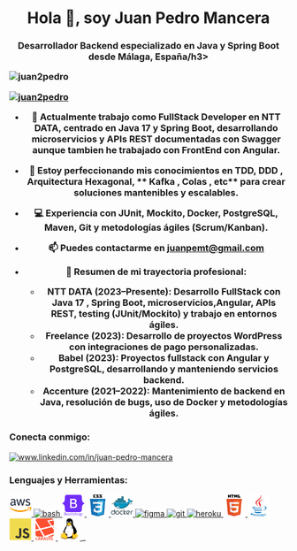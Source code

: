 <h1 align="center">Hola 👋, soy Juan Pedro Mancera</h1>
<h3 align="center">Desarrollador Backend especializado en Java y Spring Boot desde Málaga, España/h3>

<p align="left"> <img src="https://komarev.com/ghpvc/?username=juan2pedro&label=Visitas%20al%20perfil&color=0e75b6&style=flat" alt="juan2pedro" /> </p>

<p align="left"> <a href="https://github.com/ryo-ma/github-profile-trophy"><img src="https://github-profile-trophy.vercel.app/?username=juan2pedro" alt="juan2pedro" /></a> </p>

- 🔭 Actualmente trabajo como **FullStack Developer en NTT DATA**, centrado en **Java 17 y Spring Boot**, desarrollando **microservicios** y **APIs REST** documentadas con Swagger aunque tambien he trabajado con FrontEnd con Angular.  
- 🌱 Estoy perfeccionando mis conocimientos en **TDD, DDD** , **Arquitectura Hexagonal**, ** Kafka , Colas , etc** para crear soluciones mantenibles y escalables.  
- 💻 Experiencia con **JUnit, Mockito, Docker, PostgreSQL, Maven, Git** y metodologías ágiles (**Scrum/Kanban**).  
- 📫 Puedes contactarme en **juanpemt@gmail.com**  

- 📄 **Resumen de mi trayectoria profesional:**  
  - **NTT DATA** (2023–Presente): Desarrollo FullStack con Java 17 , Spring Boot, microservicios,Angular,  APIs REST, testing (JUnit/Mockito) y trabajo en entornos ágiles.  
  - **Freelance** (2023): Desarrollo de proyectos WordPress con integraciones de pago personalizadas.  
  - **Babel** (2023): Proyectos fullstack con Angular y PostgreSQL, desarrollando y manteniendo servicios backend.  
  - **Accenture** (2021–2022): Mantenimiento de backend en Java, resolución de bugs, uso de Docker y metodologías ágiles.

<h3 align="left">Conecta conmigo:</h3>
<p align="left">
<a href="https://linkedin.com/in/www.linkedin.com/in/juan-pedro-mancera" target="blank"><img align="center" src="https://raw.githubusercontent.com/rahuldkjain/github-profile-readme-generator/master/src/images/icons/Social/linked-in-alt.svg" alt="www.linkedin.com/in/juan-pedro-mancera" height="30" width="40" /></a>
</p>

<h3 align="left">Lenguajes y Herramientas:</h3>
<p align="left"> 
<a href="https://aws.amazon.com" target="_blank" rel="noreferrer"> <img src="https://raw.githubusercontent.com/devicons/devicon/master/icons/amazonwebservices/amazonwebservices-original-wordmark.svg" alt="aws" width="40" height="40"/> </a> 
<a href="https://www.gnu.org/software/bash/" target="_blank" rel="noreferrer"> <img src="https://www.vectorlogo.zone/logos/gnu_bash/gnu_bash-icon.svg" alt="bash" width="40" height="40"/> </a> 
<a href="https://getbootstrap.com" target="_blank" rel="noreferrer"> <img src="https://raw.githubusercontent.com/devicons/devicon/master/icons/bootstrap/bootstrap-plain-wordmark.svg" alt="bootstrap" width="40" height="40"/> </a> 
<a href="https://www.w3schools.com/css/" target="_blank" rel="noreferrer"> <img src="https://raw.githubusercontent.com/devicons/devicon/master/icons/css3/css3-original-wordmark.svg" alt="css3" width="40" height="40"/> </a> 
<a href="https://www.docker.com/" target="_blank" rel="noreferrer"> <img src="https://raw.githubusercontent.com/devicons/devicon/master/icons/docker/docker-original-wordmark.svg" alt="docker" width="40" height="40"/> </a> 
<a href="https://www.figma.com/" target="_blank" rel="noreferrer"> <img src="https://www.vectorlogo.zone/logos/figma/figma-icon.svg" alt="figma" width="40" height="40"/> </a> 
<a href="https://git-scm.com/" target="_blank" rel="noreferrer"> <img src="https://www.vectorlogo.zone/logos/git-scm/git-scm-icon.svg" alt="git" width="40" height="40"/> </a> 
<a href="https://heroku.com" target="_blank" rel="noreferrer"> <img src="https://www.vectorlogo.zone/logos/heroku/heroku-icon.svg" alt="heroku" width="40" height="40"/> </a> 
<a href="https://www.w3.org/html/" target="_blank" rel="noreferrer"> <img src="https://raw.githubusercontent.com/devicons/devicon/master/icons/html5/html5-original-wordmark.svg" alt="html5" width="40" height="40"/> </a> 
<a href="https://www.java.com" target="_blank" rel="noreferrer"> <img src="https://raw.githubusercontent.com/devicons/devicon/master/icons/java/java-original.svg" alt="java" width="40" height="40"/> </a> 
<a href="https://developer.mozilla.org/en-US/docs/Web/JavaScript" target="_blank" rel="noreferrer"> <img src="https://raw.githubusercontent.com/devicons/devicon/master/icons/javascript/javascript-original.svg" alt="javascript" width="40" height="40"/> </a> 
<a href="https://laravel.com/" target="_blank" rel="noreferrer"> <img src="https://raw.githubusercontent.com/devicons/devicon/master/icons/laravel/laravel-plain-wordmark.svg" alt="laravel" width="40" height="40"/> </a> 
<a href="https://www.linux.org/" target="_blank" rel="noreferrer"> <img src="https://raw.githubusercontent.com/devicons/devicon/master/icons/linux/linux-original.svg" alt="linux" width="40" height="40"/> </a>_
